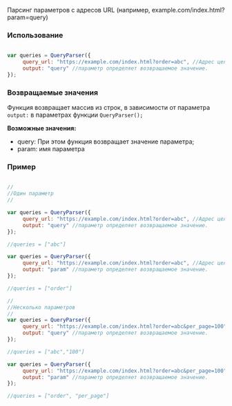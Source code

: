 Парсинг параметров с адресов URL (например, example.com/index.html?param=query)

### Использование



```js

var queries = QueryParser({
     query_url: "https://example.com/index.html?order=abc", //Адрес целевой страницы или текущей страницы (window.location.href)
     output: "query" //параметр определяет возвращаемое значение. 
});

```

### Возвращаемые значения

Функция возвращает массив из строк, в зависимости от параметра ```output:``` в параметрах функции ```QueryParser();```

**Возможные значения:**
- query: При этом функция возвращает значение параметра;
- param: имя параметра

### Пример


```js

// 
//Один параметр
//

var queries = QueryParser({
     query_url: "https://example.com/index.html?order=abc", //Адрес целевой страницы или текущей страницы (window.location.href)
     output: "query" //параметр определяет возвращаемое значение. 
});

//queries = ["abc"]

var queries = QueryParser({
     query_url: "https://example.com/index.html?order=abc", //Адрес целевой страницы или текущей страницы (window.location.href)
     output: "param" //параметр определяет возвращаемое значение. 
});

//queries = ["order"]

// 
//Несколько параметров
//
var queries = QueryParser({
     query_url: "https://example.com/index.html?order=abc&per_page=100", //Адрес целевой страницы или текущей страницы (window.location.href)
     output: "query" //параметр определяет возвращаемое значение. 
});

//queries = ["abc","100"]

var queries = QueryParser({
     query_url: "https://example.com/index.html?order=abc&per_page=100", //Адрес целевой страницы или текущей страницы (window.location.href)
     output: "param" //параметр определяет возвращаемое значение. 
});

//queries = ["order", "per_page"]

```
